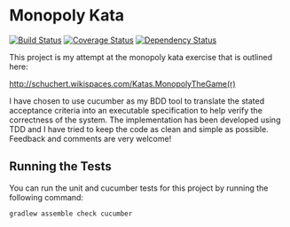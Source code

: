 # Monopoly Kata

[![Build Status](https://travis-ci.org/michaelruocco/monopoly-kata.svg?branch=master)](https://travis-ci.org/michaelruocco/monopoly-kata)
[![Coverage Status](https://coveralls.io/repos/michaelruocco/monopoly-kata/badge.svg?branch=master&service=github)](https://coveralls.io/github/michaelruocco/monopoly-kata?branch=master)
[![Dependency Status](https://www.versioneye.com/user/projects/5672ebd2107997003e0006be/badge.svg?style=flat)](https://www.versioneye.com/user/projects/5672ebd2107997003e0006be)

This project is my attempt at the monopoly kata exercise that is outlined here: 

http://schuchert.wikispaces.com/Katas.MonopolyTheGame(r)

I have chosen to use cucumber as my BDD tool to translate the stated acceptance criteria into an executable
specification to help verify the correctness of the system. The implementation has been developed using TDD and I have
tried to keep the code as clean and simple as possible. Feedback and comments are very welcome!

## Running the Tests

You can run the unit and cucumber tests for this project by running the following command:

```
gradlew assemble check cucumber
```